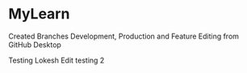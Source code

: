# MyLearn
Created Branches Development, Production and Feature
Editing from GitHub Desktop


Testing Lokesh Edit
testing 2
